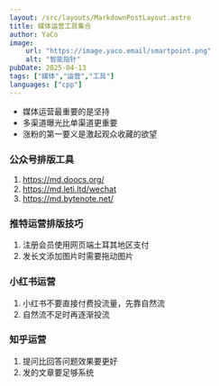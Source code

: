 ```yaml
---
layout: /src/layouts/MarkdownPostLayout.astro
title: 媒体运营工具集合
author: YaCo
image:
    url: "https://image.yaco.email/smartpoint.png"
    alt: "智能指针"
pubDate: 2025-04-13
tags: ["媒体","运营","工具"]
languages: ["cpp"]
---
```


- 媒体运营最重要的是坚持
- 多渠道曝光比单渠道更重要
- 涨粉的第一要义是激起观众收藏的欲望

### 公众号排版工具

1. https://md.doocs.org/
2. https://md.leti.ltd/wechat
3. https://md.bytenote.net/

### 推特运营排版技巧

1. 注册会员使用网页端土耳其地区支付
2. 发长文添加图片时需要拖动图片

### 小红书运营

1. 小红书不要直接付费投流量，先靠自然流
2. 自然流不足时再逐渐投流

### 知乎运营

1. 提问比回答问题效果要更好
2. 发的文章要足够系统
